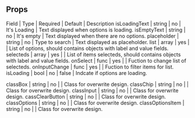 ## Props

Field | Type | Required | Default | Description
isLoadingText | string | no | It's Loading | Text displayed when options is loading.
isEmptyText | string | no | It's empty | Text displayed when there are no options.
placeholder | string | no | Type to search | Text displayed as placeholder.
list | array | yes | | List of options, should contains objects with label and value fields.
selecteds | array | yes | | List of items selecteds, should contains objects with label and value fields.
onSelect | func | yes | | Fuction to change list of selecteds.
onInputChange | func | yes | | Fuction to filter items for list.
isLoading | bool | no | false | Indcate if options are loading.

classBox | string | no | | Class for overwrite design.
classChip | string | no | | Class for overwrite design.
classInput | string | no | | Class for overwrite design.
cassClearButton | string | no | | Class for overwrite design.
classOptions | string | no | | Class for overwrite design.
classOptionsItem | string | no | | Class for overwrite design.
